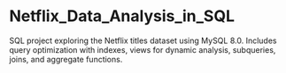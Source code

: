 # Netflix_Data_Analysis_in_SQL
SQL project exploring the Netflix titles dataset using MySQL 8.0. Includes query optimization with indexes, views for dynamic analysis, subqueries, joins, and aggregate functions.
